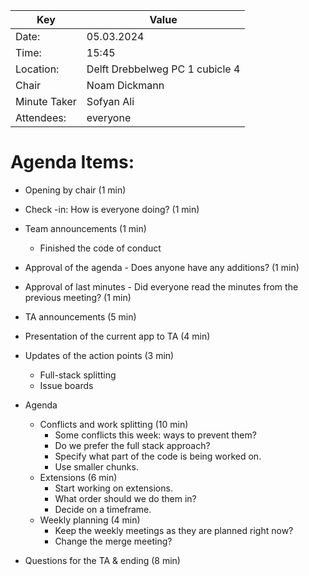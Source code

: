 | Key | Value                           |
| --- |---------------------------------|
| Date: | 05.03.2024                      |
| Time: | 15:45                           |
| Location: | Delft Drebbelweg PC 1 cubicle 4 |
| Chair | Noam Dickmann                   |
| Minute Taker | Sofyan Ali                      |
| Attendees: | everyone                        |

# Agenda Items:

- Opening by chair (1 min)
- Check -in: How is everyone doing? (1 min)
- Team announcements (1 min)
  * Finished the code of conduct
- Approval of the agenda - Does anyone have any additions? (1 min)
- Approval of last minutes - Did everyone read the minutes from the previous meeting? (1 min)

- TA announcements (5 min)
- Presentation of the current app to TA (4 min)


- Updates of the action points (3 min)
  * Full-stack splitting
  * Issue boards


- Agenda
  * Conflicts and work splitting (10 min)
    * Some conflicts this week: ways to prevent them?
    * Do we prefer the full stack approach?
    * Specify what part of the code is being worked on.
    * Use smaller chunks.
  * Extensions (6 min)
    * Start working on extensions.
    * What order should we do them in?
    * Decide on a timeframe.
  * Weekly planning (4 min)
    * Keep the weekly meetings as they are planned right now?
    * Change the merge meeting?
  

- Questions for the TA & ending (8 min)